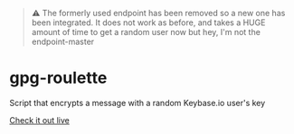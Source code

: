 > ⚠️ The formerly used endpoint has been removed so a new one has been integrated. It does not work as before, and takes a HUGE amount of time to get a random user now but hey, I'm not the endpoint-master

# gpg-roulette
Script that encrypts a message with a random Keybase.io user's key

[Check it out live](https://tilde.town/~von/gpg-roulette/)
